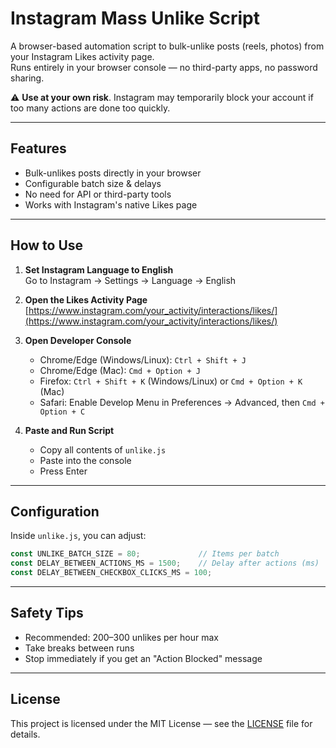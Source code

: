 # Instagram Mass Unlike Script

A browser-based automation script to bulk-unlike posts (reels, photos) from your Instagram Likes activity page.  
Runs entirely in your browser console — no third-party apps, no password sharing.

⚠ **Use at your own risk**. Instagram may temporarily block your account if too many actions are done too quickly.

---

## Features
- Bulk-unlikes posts directly in your browser
- Configurable batch size & delays
- No need for API or third-party tools
- Works with Instagram's native Likes page

---

## How to Use
1. **Set Instagram Language to English**  
   Go to Instagram → Settings → Language → English

2. **Open the Likes Activity Page**  
   [https://www.instagram.com/your_activity/interactions/likes/](https://www.instagram.com/your_activity/interactions/likes/)

3. **Open Developer Console**
   - Chrome/Edge (Windows/Linux): `Ctrl + Shift + J`
   - Chrome/Edge (Mac): `Cmd + Option + J`
   - Firefox: `Ctrl + Shift + K` (Windows/Linux) or `Cmd + Option + K` (Mac)
   - Safari: Enable Develop Menu in Preferences → Advanced, then `Cmd + Option + C`

4. **Paste and Run Script**
   - Copy all contents of `unlike.js`
   - Paste into the console
   - Press Enter

---

## Configuration
Inside `unlike.js`, you can adjust:
```javascript
const UNLIKE_BATCH_SIZE = 80;             // Items per batch
const DELAY_BETWEEN_ACTIONS_MS = 1500;    // Delay after actions (ms)
const DELAY_BETWEEN_CHECKBOX_CLICKS_MS = 100;
````

---

## Safety Tips

* Recommended: 200–300 unlikes per hour max
* Take breaks between runs
* Stop immediately if you get an "Action Blocked" message

---

## License

This project is licensed under the MIT License — see the [LICENSE](LICENSE) file for details.

